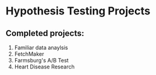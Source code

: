 # Hypothesis Testing Projects
## Completed projects:
1. Familiar data anaylsis
2. FetchMaker
3. Farmsburg's A/B Test
4. Heart Disease Research
